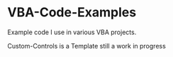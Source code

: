 # VBA-Code-Examples

Example code I use in various VBA projects.

Custom-Controls is a Template still a work in progress

